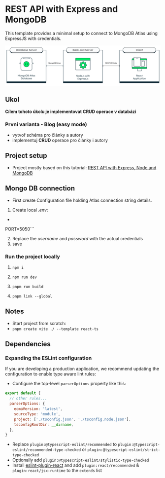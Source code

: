 # REST API with Express and MongoDB
This template provides a minimal setup to connect to MongoDB Atlas using ExpressJS with credentials.

![Schema](./public/schema.png)

## Ukol

__Cílem tohoto úkolu je implementovat CRUD operace v databázi__

### První varianta - Blog (easy mode)

- vytvoř schéma pro články a autory
- implementuj **CRUD** operace pro články i autory

## Project setup

- Project mostly based on this tutorial: [REST API with Express, Node and MongoDB](https://www.mongodb.com/languages/express-mongodb-rest-api-tutorial)


## Mongo DB connection

- First create Configuration file holding Atlas connection string details.
1. Create local *.env*:

- ```ATLAS_URI=mongodb+srv://<username>:<password>@sandbox.jadwj.mongodb.net/myFirstDatabase?retryWrites=
PORT=5050```

2.  Replace the *username* and *password* with the actual credentials 
3. save

### Run the project locally

1. ``npm i``

2. ``npm run dev``

3. ``pnpm run build``

4. ``pnpm link --global``

## Notes

- Start project from scratch: 
- ```pnpm create vite ./ --template react-ts```

## Dependencies

### Expanding the ESLint configuration

If you are developing a production application, we recommend updating the configuration to enable type aware lint rules:

- Configure the top-level `parserOptions` property like this:

```js
export default {
  // other rules...
  parserOptions: {
    ecmaVersion: 'latest',
    sourceType: 'module',
    project: ['./tsconfig.json', './tsconfig.node.json'],
    tsconfigRootDir: __dirname,
  },
}
```

- Replace `plugin:@typescript-eslint/recommended` to `plugin:@typescript-eslint/recommended-type-checked` or `plugin:@typescript-eslint/strict-type-checked`
- Optionally add `plugin:@typescript-eslint/stylistic-type-checked`
- Install [eslint-plugin-react](https://github.com/jsx-eslint/eslint-plugin-react) and add `plugin:react/recommended` & `plugin:react/jsx-runtime` to the `extends` list
